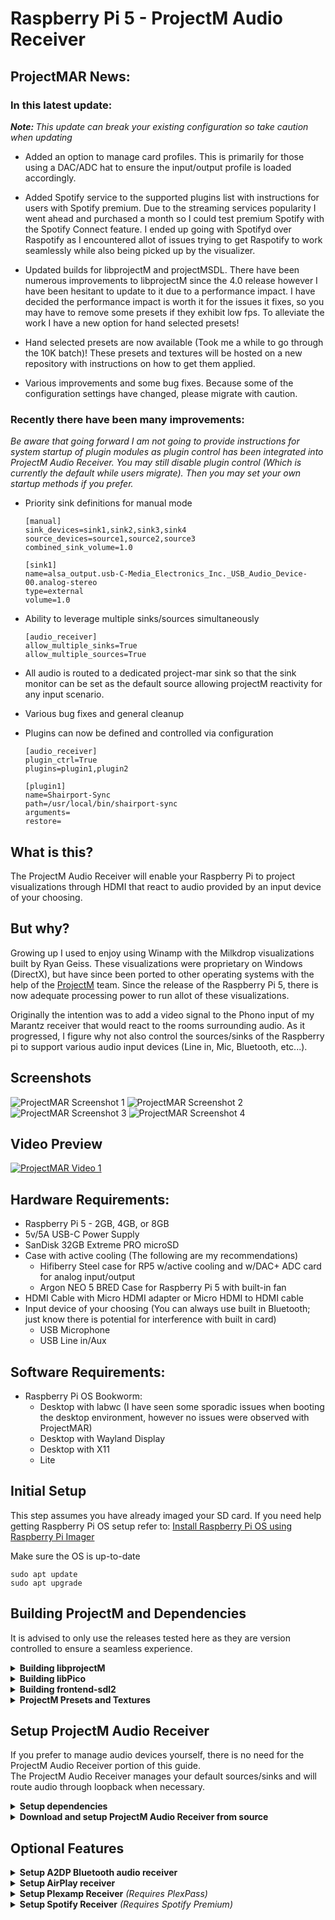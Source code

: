 # Raspberry Pi 5 - ProjectM Audio Receiver

## ProjectMAR News:

### In this latest update:
<i><b>Note: </b>This update can break your existing configuration so take caution when updating</i>

- Added an option to manage card profiles.  This is primarily for those using a DAC/ADC hat to ensure the input/output profile is loaded accordingly.

- Added Spotify service to the supported plugins list with instructions for users with Spotify premium.  Due to the streaming services popularity I went ahead and purchased a month so I could test premium Spotify with the Spotify Connect feature.  I ended up going with Spotifyd over Raspotify as I encountered allot of issues trying to get Raspotify to work seamlessly while also being picked up by the visualizer.

- Updated builds for libprojectM and projectMSDL.  There have been numerous improvements to libprojectM since the 4.0 release however I have been hesitant to update to it due to a performance impact.  I have decided the performance impact is worth it for the issues it fixes, so you may have to remove some presets if they exhibit low fps.  To alleviate the work I have a new option for hand selected presets!

- Hand selected presets are now available (Took me a while to go through the 10K batch)!  These presets and textures will be hosted on a new repository with instructions on how to get them applied.

- Various improvements and some bug fixes.  Because some of the configuration settings have changed, please migrate with caution.

### Recently there have been many improvements:

*Be aware that going forward I am not going to provide instructions for system startup of plugin modules as plugin control has been integrated into ProjectM Audio Receiver.  You may still disable plugin control (Which is currently the default while users migrate).  Then you may set your own startup methods if you prefer.*

- Priority sink definitions for manual mode
  ```
  [manual]
  sink_devices=sink1,sink2,sink3,sink4
  source_devices=source1,source2,source3
  combined_sink_volume=1.0
  
  [sink1]
  name=alsa_output.usb-C-Media_Electronics_Inc._USB_Audio_Device-00.analog-stereo
  type=external
  volume=1.0
  ```

- Ability to leverage multiple sinks/sources simultaneously
  ```
  [audio_receiver]
  allow_multiple_sinks=True
  allow_multiple_sources=True
  ```

- All audio is routed to a dedicated project-mar sink so that the sink monitor can be set as the default source allowing projectM reactivity for any input scenario.

- Various bug fixes and general cleanup

- Plugins can now be defined and controlled via configuration
  ```
  [audio_receiver]
  plugin_ctrl=True
  plugins=plugin1,plugin2

  [plugin1]
  name=Shairport-Sync
  path=/usr/local/bin/shairport-sync
  arguments=
  restore=
  ```

## What is this?
The ProjectM Audio Receiver will enable your Raspberry Pi to project visualizations through HDMI that react to audio provided by an input device of your choosing.  

## But why?
Growing up I used to enjoy using Winamp with the Milkdrop visualizations built by Ryan Geiss.  These visualizations were proprietary on Windows (DirectX), but have since been ported to other operating systems with the help of the [ProjectM](https://github.com/projectM-visualizer/projectm/tree/master) team.  Since the release of the Raspberry Pi 5, there is now adequate processing power to run allot of these visualizations.

Originally the intention was to add a video signal to the Phono input of my Marantz receiver that would react to the rooms surrounding audio.  As it progressed, I figure why not also control the sources/sinks of the Raspberry pi to support various audio input devices (Line in, Mic, Bluetooth, etc...).

## Screenshots
![ProjectMAR Screenshot 1](https://github.com/kholbrook1303/RPI5-Bookworm-ProjectM-Audio-Receiver/blob/main/resources/preview1.png)
![ProjectMAR Screenshot 2](https://github.com/kholbrook1303/RPI5-Bookworm-ProjectM-Audio-Receiver/blob/main/resources/preview2.png)
![ProjectMAR Screenshot 3](https://github.com/kholbrook1303/RPI5-Bookworm-ProjectM-Audio-Receiver/blob/main/resources/preview3.png)
![ProjectMAR Screenshot 4](https://github.com/kholbrook1303/RPI5-Bookworm-ProjectM-Audio-Receiver/blob/main/resources/preview4.png)

## Video Preview
[![ProjectMAR Video 1](https://img.youtube.com/vi/8kj53j3EDec/0.jpg)](https://www.youtube.com/watch?v=8kj53j3EDec)

## Hardware Requirements:

- Raspberry Pi 5 - 2GB, 4GB, or 8GB
- 5v/5A USB-C Power Supply
- SanDisk 32GB Extreme PRO microSD
- Case with active cooling (The following are my recommendations)
    - Hifiberry Steel case for RP5 w/active cooling and w/DAC+ ADC card for analog input/output
    - Argon NEO 5 BRED Case for Raspberry Pi 5 with built-in fan
- HDMI Cable with Micro HDMI adapter or Micro HDMI to HDMI cable
- Input device of your choosing (You can always use built in Bluetooth; just know there is potential for interference with built in card)
    - USB Microphone
    - USB Line in/Aux

## Software Requirements:
- Raspberry Pi OS Bookworm:
  - Desktop with labwc (I have seen some sporadic issues when booting the desktop environment, however no issues were observed with ProjectMAR)
  - Desktop with Wayland Display
  - Desktop with X11
  - Lite

## Initial Setup
This step assumes you have already imaged your SD card.  If you need help getting Raspberry Pi OS setup refer to: [Install Raspberry Pi OS using Raspberry Pi Imager](https://www.raspberrypi.com/software/)

Make sure the OS is up-to-date
```
sudo apt update
sudo apt upgrade
```

## Building ProjectM and Dependencies
It is advised to only use the releases tested here as they are version controlled to ensure a seamless experience.

<details>
<summary><b>Building libprojectM</b></summary>

### Install the build tools and dependencies
Get the mandatory packages:
```
sudo apt install build-essential cmake libgl1-mesa-dev mesa-common-dev libglm-dev mesa-utils flex bison openssl libssl-dev git
```

### Download/extract/build libprojectM
The current build this project uses is 4.0.0.  There is currently a bug in later releases that impact performance on the Raspberry Pi.
```
cd ~
wget https://github.com/projectM-visualizer/projectm/releases/download/v4.1.4/libprojectM-4.1.4.tar.gz
tar xf libprojectM-4.1.4.tar.gz
cd ~/libprojectM-4.1.4/
mkdir build
cd build
cmake -DENABLE_GLES=ON -DCMAKE_BUILD_TYPE=Release -DCMAKE_INSTALL_PREFIX=/usr/local ..
cmake --build . --parallel && sudo cmake --build . --target install
```

</details>

<details>
<summary><b>Building libPico</b></summary>

### Download/extract/build libPico-dev
Because the current repository contains a problematic version of libPico-dev, we must build from source.

Obtain a tested working build of libPico-dev and build.  ***Note:** This is going to take some time to install*
```
cd ~
wget https://github.com/pocoproject/poco/archive/refs/tags/poco-1.12.5p2-release.tar.gz
tar xf poco-1.12.5p2-release.tar.gz
cd poco-poco-1.12.5p2-release/
mkdir cmake-build
cd cmake-build
cmake ..
cmake --build . --config Release
sudo cmake --build . --target install
```

You will have to move the libs for projectMSDL frontend to work
```
sudo cp /usr/local/lib/libPoco* /usr/lib/
```

</details>

<details>
<summary><b>Building frontend-sdl2</b></summary>

### Install the dependencies
Get the mandatory packages:
```
sudo apt install libsdl2-dev libfreetype-dev cmake
```

### Download/build frontend-sdl2

```
cd ~
git clone https://github.com/kholbrook1303/frontend-sdl2.git
cd frontend-sdl2/
git submodule init
git submodule update
mkdir cmake-build
cmake -S . -B cmake-build -DCMAKE_BUILD_TYPE=Release
cmake --build cmake-build --config Release
cd cmake-build
make
```

Copy build application to standard directory (Make sure you replace <group>:<user> with the appropriate user and group)
```
sudo mkdir /opt/ProjectMSDL
sudo cp -r ~/frontend-sdl2/cmake-build/src/projectMSDL /opt/ProjectMSDL/
sudo cp -r ~/frontend-sdl2/cmake-build/src/projectMSDL.properties /opt/ProjectMSDL/
sudo chown <group>:<user> /opt/ProjectMSDL/ -R
sudo chmod 777 -R /opt/ProjectMSDL
```
### Configure the frontend-sdl2 to run optimally on the Raspberry Pi 5

Adjust /opt/ProjectMSDL/projectMSDL.properties to suit the Raspberry Pi.  Change the following configurations to the below:
```
projectM.meshX = 64
projectM.meshY = 32
```

For OS Lite enable fullscreen exclusive mode.

***Note:** I have performed testing of this in Desktop with the resolution set higher but with fullscreen exclusive set to 1280x720 however the performance did not improve.  Furthermore when exclusive mode is enabled but not fullscreen, you will get a cursor that can only be removed by hitting escape.  While this also sounds strange, only set the window size resolution.*
```
window.fullscreen = true
window.fullscreen.exclusiveMode = true
window.width = 1280
window.height = 720
```

For OS Desktop enable fullscreen.
```
window.fullscreen = true
```

### Force the Open GL version

Open the '/etc/environment' file to set environment variables
```
sudo nano /etc/environment
```

Add the following entry
```
MESA_GL_VERSION_OVERRIDE=4.5
```

Reboot

</details>

<details>
<summary><b>ProjectM Presets and Textures</b></summary>

## Setup textures and presets
The preset files define the visualizations via pixel shaders and Milkdrop-style equations and parameters.  The projectM library does not ship with any presets or textures so you want to grab them and deploy them.  

There are many options available to you for presets and textures.  In the following I have outlined 3 options:
<details>
<summary><b>GitHub Repo - RPI5-ProjectM-Presets-Textures</b> <i>My hand selected presets and textures for the latest libprojectM release for the Raspberry Pi 5</i></summary>

### Download and move the presets and textures
```
cd ~
git clone https://github.com/kholbrook1303/RPI5-ProjectM-Presets-Textures.git
cp ~/RPI5-ProjectM-Presets-Textures/presets/ /opt/ProjectMSDL/ -R
cp ~/RPI5-ProjectM-Presets-Textures/textures/ /opt/ProjectMSDL/ -R
```

Adjust /opt/ProjectMSDL/projectMSDL.properties to include the preset and texture directories
```
projectM.presetPath = /opt/ProjectMSDL/presets
projectM.texturePath = /opt/ProjectMSDL/textures
```

</details>


<details>
<summary><b>GitHub Repo - projectM-presets-rpi5</b> <i>Presets and textures repository managed by mickabrig7, and benchmarked for the Raspberry Pi 5</i></summary>

### Download and move the presets and textures
*Special thank you to [mickabrig7](https://github.com/mickabrig7/projectM-presets-rpi5) for benchmarking 11,233 presets to narrow down a package specially for the Raspberry Pi 5!*
```
cd ~
git clone https://github.com/mickabrig7/projectM-presets-rpi5.git
cp ~/projectM-presets-rpi5/presets/ /opt/ProjectMSDL/ -R
cp ~/projectM-presets-rpi5/textures/ /opt/ProjectMSDL/ -R
```

Adjust /opt/ProjectMSDL/projectMSDL.properties to include the preset and texture directories
```
projectM.presetPath = /opt/ProjectMSDL/presets
projectM.texturePath = /opt/ProjectMSDL/textures
```

</details>


<details>
<summary><b>Manual Method</b> <i>Resources to obtain community presets and textures</i></summary>

### General Presets and Textures:
Textures:
- [Base Milkdrop texture pack](https://github.com/projectM-visualizer/presets-milkdrop-texture-pack) - Recommended for
  use with _any_ preset pack!

Presets:
- [Cream of the Crop Pack](https://github.com/projectM-visualizer/presets-cream-of-the-crop) - A collection of about 10K
  presets compiled by Jason Fletcher. Currently, projectM's default preset pack.
- [Classic projectM Presets](https://github.com/projectM-visualizer/presets-projectm-classic) - A bit over 4K presets
  shipped with previous versions of projectM.
- [Milkdrop 2 Presets](https://github.com/projectM-visualizer/presets-milkdrop-original) - The original preset
  collection shipped with Milkdrop and Winamp.
- [En D Presets](https://github.com/projectM-visualizer/presets-en-d) - About 50 presets created by "En D".

</details>

</details>

## Setup ProjectM Audio Receiver
If you prefer to manage audio devices yourself, there is no need for the ProjectM Audio Receiver portion of this guide.  
The ProjectM Audio Receiver manages your default sources/sinks and will route audio through loopback when necessary.  

<details>
<summary><b>Setup dependencies</b></summary>
<br/>

xautomation is currently used to persist preset shuffling in projectmWrapper.py as I have observed a bug causing it to hang.

```
sudo apt install xautomation pulseaudio
```

Check to ensure your device is configured for PulseAudio by going to sudo raspi-config, then select Advanced Options - Audio Config - PulseAudio (Reboot if you made any changes)

To enable higher sample rates in Pulseaudio (Specifically for various DACs) ensure you add the following to Pulseaudio daemon config
```
resample-method = soxr-vhq
avoid-resampling = true
default-sample-format = s24le
default-sample-rate = 44100
alternate-sample-rate = 48000
```

Either restart or you can run 
```
systemctl --user restart pulseaudio.socket
systemctl --user restart pulseaudio.service
```

</details>

<details>
<summary><b>Download and setup ProjectM Audio Receiver from source</b></summary>

### Download and configure ProjectMAR
Pull the sources from Github and copy files to installation directory (Make sure you replace <group>:<user> with the appropriate user and group)
```
cd ~
git clone https://github.com/kholbrook1303/RPI5-Bookworm-ProjectM-Audio-Receiver.git
sudo mkdir /opt/ProjectMAR
sudo cp -r ~/RPI5-Bookworm-ProjectM-Audio-Receiver/* /opt/ProjectMAR/
sudo chown <group>:<user> /opt/ProjectMAR/ -R
sudo chmod 777 -R /opt/ProjectMAR
```

### Setup Python virtual environment
Install the virtual environment
```
cd /opt/ProjectMAR/
python3 -m venv env
```

### Get all Python dependencies
Install all Python dependencies
```
/opt/ProjectMAR/env/bin/python3 -m pip install -r requirements.txt
```

### Configure ProjectM Audio Receiver
Select the audio receiver mode.  Automatic will handle connected devices without any user configuration
Manual will allow you to be more granular with your devices (As well as switch between mic and aux devices)
```
ar_mode=manual
```

if using automatic mode, ensure you have specified the appropriate audio mode.
if you want the input audio routed to the output device, select aux, otherwise to only listen to environmental sound use mic mode.
An example of mic mode would be a receiver playing a phono input while playing video from the pi
```
audio_mode=aux
```

If using manual mode, update /opt/ProjectMAR/projectMAR.conf to include the input/output devices.
To get the devices, connect them and run 'pactl list sources/sinks short' and take note of the device name
```
mic_devices=
aux_devices=
sink_devices=
```

### Test to ensure there are no issues
Run the following to execute ProjectM Audio Receiver:
```
/opt/ProjectMAR/env/bin/python3 /opt/ProjectMAR/projectMAR.py
```

If all is well close ProjectMSDL
```
ctrl+q (or 'sudo killall projectMSDL' from terminal)
```

## Environment Specific Startup Instructions

  <details>
  <summary><b>RPI OS Desktop Instructions</b></summary>
  
  ### Setup the auto start on boot

  Add ProjectMAR to autostart
  ```
  sudo nano /etc/xdg/autostart/projectm.desktop
  ```

  Add the following configuration
  ```
  [Desktop Entry]
  Name=ProjectMAR
  Exec=/opt/ProjectMAR/env/bin/python3 /opt/ProjectMAR/projectMAR.py
  Type=Application
  ```
  </details>

  <details>
  <summary><b>RPI OS Lite Instructions</b></summary>
 
  ### Setup the auto start on boot

  Enable autologon if using the lite version of RPI OS

  Enable auto-logon.  Run the following command and then navigate to System Options -> Boot / Auto Logon -> Console Auto Logon
  ```
  sudo raspi-config
  ```

  ### Create a startup service
  Create a service by running
  ```
  sudo nano /etc/systemd/user/projectm.service
  ```

  ```
  [Unit]
  Description=ProjectMAR

  [Service]
  Type=simple
  ExecStart=/opt/ProjectMAR/env/bin/python3 /opt/ProjectMAR/projectMAR.py
  Restart=on-failure

  [Install]
  WantedBy=default.target
  ```

  Enable and start the service
  ```
  systemctl --user enable projectm
  systemctl --user start projectm
  ```
  </details>

</details>

## Optional Features

<details>
<summary><b>Setup A2DP Bluetooth audio receiver </b></summary>

### Get Bluetooth dependencies

Acquire all the necessary dependecies
```
sudo apt-get install pulseaudio-module-bluetooth
```

### Configure Bluetooth functionality
Make the Pi permanently discoverable as an A2DP Sink.
```
sudo nano /etc/bluetooth/main.conf
```

And add / uncomment / change
```
...
Class = 0x41C
...
DiscoverableTimeout = 0
```

```
sudo systemctl restart bluetooth
```

```
bluetoothctl power on
bluetoothctl discoverable on
bluetoothctl pairable on
bluetoothctl agent on
```

Reboot
```
sudo reboot
```

```
bluetoothctl
```
Pair your device then trust it when you see Device <MAC> Connected: yes
```
trust DC:DC:E2:FF:04:A1
```

Auto pairing / trusting / no PIN
```
sudo apt-get install bluez-tools
```

### Configure Bluetooth agent service
```
sudo nano /etc/systemd/system/bt-agent.service
```

```
[Unit]
Description=Bluetooth Auth Agent
After=bluetooth.service
PartOf=bluetooth.service

[Service]
Type=simple
ExecStart=/usr/bin/bt-agent -c NoInputNoOutput
KillSignal=SIGUSR1

[Install]
WantedBy=bluetooth.target
```

Enable and start the Bluetooth service
```
sudo systemctl enable bt-agent
sudo systemctl start bt-agent
```
</details>

<details>
<summary><b>Setup AirPlay receiver</b></summary>


### Setup and build Shairport Sync

* It is advised to follow the most recent build steps from https://github.com/mikebrady/shairport-sync/blob/master/BUILD.md

### Get Shairport-Sync dependencies
Install required dependencies
```
sudo apt install --no-install-recommends build-essential git autoconf automake libtool libpulse-dev \
    libpopt-dev libconfig-dev libasound2-dev avahi-daemon libavahi-client-dev libssl-dev libsoxr-dev \
    libplist-dev libsodium-dev libavutil-dev libavcodec-dev libavformat-dev uuid-dev libgcrypt-dev xxd
```

### Obtain the latest source
Clone and build shairport-sync
```

cd ~
wget https://github.com/mikebrady/shairport-sync/archive/refs/tags/4.3.7.tar.gz
tar xf 4.3.7.tar.gz
cd ~/shairport-sync-4.3.7/
autoreconf -fi
./configure --sysconfdir=/etc --with-alsa \
    --with-soxr --with-avahi --with-ssl=openssl --with-systemd --with-airplay-2 --with-pa
make
sudo make install
```

### Setup and build NQPTP
* It is advised to follow the most recent build steps from https://github.com/mikebrady/nqptp

Clone and build nqptp
```
cd ~
wget https://github.com/mikebrady/nqptp/archive/refs/tags/1.2.4.tar.gz
tar xf 1.2.4.tar.gz
cd ~/nqptp-1.2.4
autoreconf -fi
./configure --with-systemd-startup
make
sudo make install
```

### Enable Services
```
sudo systemctl enable nqptp
sudo systemctl start nqptp
```

## Startup Instructions
Open projectMAR.conf and navigate to the 'audio_receiver' section.  Ensure that plugin_ctrl is set to 'True' and add an additional plugin with a unique name to plugins
```
plugin_ctrl=True
plugins=plugin1
```

Beneath the 'audio_receiver' section, add a new section using the unique plugin name you created, then add the necessary parameters replacing the 'USER' with your username
```
[plugin1]
name=Shairport-Sync
path=/usr/local/bin/shairport-sync
arguments=
```

</details>

<details>
<summary><b>Setup Plexamp Receiver</b> <i>(Requires PlexPass)</i></summary>

### Get PlexAmp and NodeJS

```
cd ~
wget https://plexamp.plex.tv/headless/Plexamp-Linux-headless-v4.11.5.tar.bz2
tar -xvjf Plexamp-Linux-headless-v4.11.5.tar.bz2
sudo cp ~/plexamp/ /opt/ -r
cd /opt/plexamp
sudo apt-get install -y ca-certificates curl gnupg && sudo mkdir -p /etc/apt/keyrings
curl -fsSL https://deb.nodesource.com/gpgkey/nodesource-repo.gpg.key | sudo gpg --dearmor -o /etc/apt/keyrings/nodesource.gpg
NODE_MAJOR=20
echo deb [signed-by=/etc/apt/keyrings/nodesource.gpg] https://deb.nodesource.com/node_$NODE_MAJOR.x nodistro main | sudo tee /etc/apt/sources.list.d/nodesource.list
sudo apt-get update && sudo apt-get install -y nodejs
```

### Setup your Plexamp token

Initialize Plexamp for the first time
```
node /opt/plexamp/js/index.js
```

Obtain your claim token.  In a seperate browser goto:
https://plex.tv/claim

Paste the claim code in the terminal window and proceed with naming your player

## Startup Instructions

Open projectMAR.conf and navigate to the 'audio_receiver' section.  Ensure that plugin_ctrl is set to 'True' and add an additional plugin with a unique name to plugins
```
plugin_ctrl=True
plugins=plugin1,plugin2
```

Beneath the 'audio_receiver' section, add a new section using the unique plugin name you created, then add the necessary parameters
```
[plugin2]
name=PlexAmp
path=/usr/bin/node
arguments=/opt/plexamp/js/index.js
```

## Instructions for casting
Once running goto PlexAmp on your mobile device and select the cast button.  In the menu of systems select the hostname of your Raspberry Pi to broadcast music.

## Instructions for using without casting
On a system with a web browser navigate to your Plexamp system
```
http://<RaspberryPi_IP>:32500
```

Login with your PlexPass credentials and you can now control PlexAmp music on your pi

</details>

<details>
<summary><b>Setup Spotify Receiver</b> <i>(Requires Spotify Premium)</i></summary>

### Get Spotifyd

```
cd ~
wget https://github.com/Spotifyd/spotifyd/releases/download/v0.4.0/spotifyd-linux-aarch64-default.tar.gz
tar xzf spotifyd-linux-aarch64-default.tar.gz
chmod +x spotifyd
sudo chown root:root spotifyd
sudo mv spotifyd /usr/local/bin/spotifyd
```

### Advanced Configurations

Spotify should work out of the box with defaults but you can also fine tune your setup.  To do so first create a configuration file in /etc/
```
sudo nano /etc/spotifyd.conf
```

Goto the following site and you can see an example confirguration to copy and paste.  Any configurations you want to customize, just uncomment the parameter.

https://docs.spotifyd.rs/configuration/index.html

## Startup Instructions

Open projectMAR.conf and navigate to the 'audio_receiver' section.  Ensure that plugin_ctrl is set to 'True' and add an additional plugin with a unique name to plugins
```
plugin_ctrl=True
plugins=plugin1,plugin2,plugin3
```

Beneath the 'audio_receiver' section, add a new section using the unique plugin name you created, then add the necessary parameters
```
[plugin3]
name=Spotify
path=/usr/local/bin/spotifyd
arguments=--no-daemon --backend pulseaudio
```

## Instructions for casting
Once running goto Spotify on your mobile device and select the devices button.  In the menu of systems select the hostname of your Raspberry Pi to broadcast music.

</details>